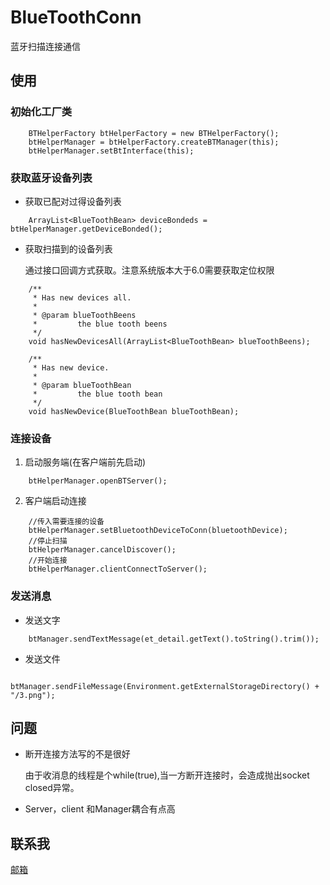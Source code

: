 # BlueToothConn

蓝牙扫描连接通信

## 使用
### 初始化工厂类
```
    BTHelperFactory btHelperFactory = new BTHelperFactory();
    btHelperManager = btHelperFactory.createBTManager(this);
    btHelperManager.setBtInterface(this);
```

### 获取蓝牙设备列表
- 获取已配对过得设备列表
```
    ArrayList<BlueToothBean> deviceBondeds = btHelperManager.getDeviceBonded();
```

- 获取扫描到的设备列表

    通过接口回调方式获取。注意系统版本大于6.0需要获取定位权限
```
    /**
     * Has new devices all.
     *
     * @param blueToothBeens
     *         the blue tooth beens
     */
    void hasNewDevicesAll(ArrayList<BlueToothBean> blueToothBeens);
    
    /**
     * Has new device.
     *
     * @param blueToothBean
     *         the blue tooth bean
     */
    void hasNewDevice(BlueToothBean blueToothBean);
```

### 连接设备
1.  启动服务端(在客户端前先启动)
```
    btHelperManager.openBTServer();
```
2.  客户端启动连接
```
    //传入需要连接的设备
    btHelperManager.setBluetoothDeviceToConn(bluetoothDevice);
    //停止扫描
    btHelperManager.cancelDiscover();
    //开始连接
    btHelperManager.clientConnectToServer();
```

### 发送消息
- 发送文字
```
    btManager.sendTextMessage(et_detail.getText().toString().trim());
```
- 发送文件
```
    btManager.sendFileMessage(Environment.getExternalStorageDirectory() + "/3.png");
```

## 问题
- 断开连接方法写的不是很好 

  由于收消息的线程是个while(true),当一方断开连接时，会造成抛出socket closed异常。
  
- Server，client 和Manager耦合有点高
  
  
## 联系我
  
[邮箱](mailto:603004002@qq.com)
